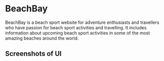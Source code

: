 
# BeachBay

BeachBay is a beach sport website for adventure enthusiasts and travellers who have passion for beach sport activities and 
travelling. It includes information about upcoming beach sport activities in some of the most amazing beaches around the world.


## Screenshots of UI 



